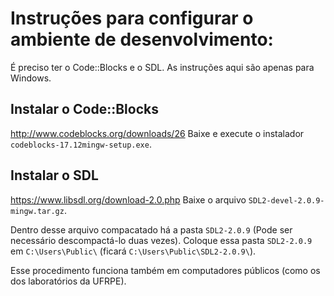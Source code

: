 # Instruções para configurar o ambiente de desenvolvimento:
É preciso ter o Code::Blocks e o SDL. As instruções aqui são apenas para Windows.

## Instalar o Code::Blocks
http://www.codeblocks.org/downloads/26
Baixe e execute o instalador `codeblocks-17.12mingw-setup.exe`.

## Instalar o SDL
https://www.libsdl.org/download-2.0.php
Baixe o arquivo `SDL2-devel-2.0.9-mingw.tar.gz`.

Dentro desse arquivo compacatado há a pasta `SDL2-2.0.9` (Pode ser necessário descompactá-lo duas vezes). Coloque essa pasta `SDL2-2.0.9` em `C:\Users\Public\` (ficará `C:\Users\Public\SDL2-2.0.9\`).

Esse procedimento funciona também em computadores públicos (como os dos laboratórios da UFRPE).
